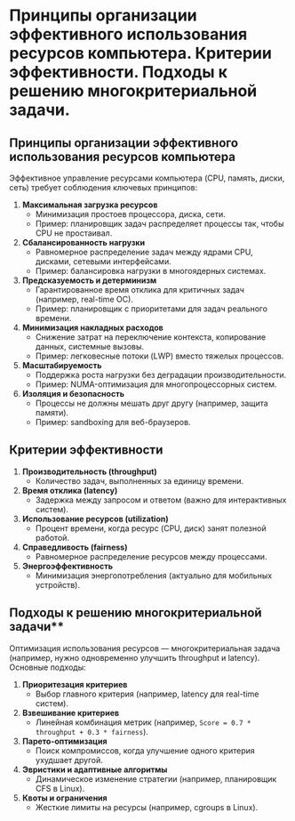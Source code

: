 # Принципы организации эффективного использования ресурсов компьютера. Критерии эффективности. Подходы к решению многокритериальной задачи. 

## Принципы организации эффективного использования ресурсов компьютера 
Эффективное управление ресурсами компьютера (CPU, память, диски, сеть) требует соблюдения ключевых принципов:  
1. **Максимальная загрузка ресурсов**  
   - Минимизация простоев процессора, диска, сети.  
   - Пример: планировщик задач распределяет процессы так, чтобы CPU не простаивал.  
2. **Сбалансированность нагрузки**  
   - Равномерное распределение задач между ядрами CPU, дисками, сетевыми интерфейсами.  
   - Пример: балансировка нагрузки в многоядерных системах.  
3. **Предсказуемость и детерминизм**  
   - Гарантированное время отклика для критичных задач (например, real-time ОС).  
   - Пример: планировщик с приоритетами для задач реального времени.  
4. **Минимизация накладных расходов**  
   - Снижение затрат на переключение контекста, копирование данных, системные вызовы.  
   - Пример: легковесные потоки (LWP) вместо тяжелых процессов.  
5. **Масштабируемость**  
   - Поддержка роста нагрузки без деградации производительности.  
   - Пример: NUMA-оптимизация для многопроцессорных систем.  
6. **Изоляция и безопасность**  
   - Процессы не должны мешать друг другу (например, защита памяти).  
   - Пример: sandboxing для веб-браузеров.  
## Критерии эффективности
1. **Производительность (throughput)**  
   - Количество задач, выполненных за единицу времени.  
2. **Время отклика (latency)**  
   - Задержка между запросом и ответом (важно для интерактивных систем).  
3. **Использование ресурсов (utilization)**  
   - Процент времени, когда ресурс (CPU, диск) занят полезной работой. 
4. **Справедливость (fairness)**  
   - Равномерное распределение ресурсов между процессами.  
5. **Энергоэффективность**  
   - Минимизация энергопотребления (актуально для мобильных устройств).  
## Подходы к решению многокритериальной задачи** 
Оптимизация использования ресурсов — многокритериальная задача (например, нужно одновременно улучшить throughput и latency). Основные подходы:  
1. **Приоритезация критериев**  
   - Выбор главного критерия (например, latency для real-time систем). 
2. **Взвешивание критериев**  
   - Линейная комбинация метрик (например, `Score = 0.7 * throughput + 0.3 * fairness`).
3. **Парето-оптимизация**  
   - Поиск компромиссов, когда улучшение одного критерия ухудшает другой.
4. **Эвристики и адаптивные алгоритмы**  
   - Динамическое изменение стратегии (например, планировщик CFS в Linux).
5. **Квоты и ограничения**  
   - Жесткие лимиты на ресурсы (например, cgroups в Linux).   
